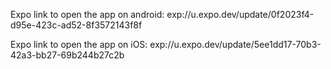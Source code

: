 Expo link to open the app on android: exp://u.expo.dev/update/0f2023f4-d95e-423c-ad52-8f3572143f8f

Expo link to open the app on iOS: exp://u.expo.dev/update/5ee1dd17-70b3-42a3-bb27-69b244b27c2b
